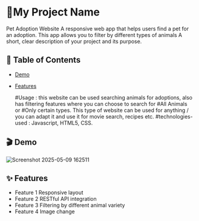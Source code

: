 # 🚀My Project Name
Pet Adoption Website 
A responsive web app that helps users find a pet for an adoption. 
This app allows you to filter by different types of animals
A short, clear description of your project and its purpose.  

## 📖 Table of Contents

- [Demo](#demo)
- [Features](#features)

  #Usage : this website can be used searching animals for adoptions, also has filtering features where you can choose to search for #All Animals or #Only certain types.
  This type of website can be used for anything / you can adapt it and use it for movie search, recipes etc.
  #technologies-used : Javascript, HTML5, CSS.

## 🎬 Demo
![Screenshot 2025-05-09 162511](https://github.com/user-attachments/assets/d7fb88b4-6128-45f3-89e3-125eb6b0ace7)

## ✨ Features

- Feature 1  Responsive layout
- Feature 2  RESTful API integration
- Feature 3 Filtering by different animal variety
- Feature 4 Image change 



